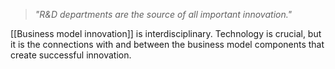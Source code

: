 > *"R&D departments are the source of all important innovation."*

[[Business model innovation]] is interdisciplinary. Technology is crucial, but it is the connections with and between the business model components that create successful innovation.